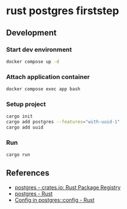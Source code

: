# rust postgres firststep

## Development

### Start dev environment

```sh
docker compose up -d
```

### Attach application container

```sh
docker compose exec app bash
```


### Setup project

```sh
cargo init
cargo add postgres --features="with-uuid-1"
cargo add uuid
```

### Run

```sh
cargo run
```

## References

- [postgres - crates.io: Rust Package Registry](https://crates.io/crates/postgres)
- [postgres - Rust](https://docs.rs/postgres/latest/postgres/)
- [Config in postgres::config - Rust](https://docs.rs/postgres/latest/postgres/config/struct.Config.html)

